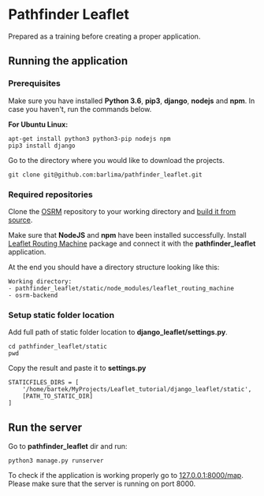 # Pathfinder Leaflet

Prepared as a training before creating a proper application.


## Running the application

### Prerequisites

Make sure you have installed **Python 3.6**, **pip3**, **django**, **nodejs** and **npm**. In case you haven't, run the commands below.

**For Ubuntu Linux:**
```
apt-get install python3 python3-pip nodejs npm
pip3 install django
```

Go to the directory where you would like to download the projects.
```
git clone git@github.com:barlima/pathfinder_leaflet.git
```


### Required repositories

Clone the [OSRM](https://github.com/Project-OSRM/osrm-backend) repository to your working directory and [build it from source](https://github.com/Project-OSRM/osrm-backend#building-from-source).

Make sure that **NodeJS** and **npm** have been installed successfully.
Install [Leaflet Routing Machine](https://github.com/Project-OSRM/osrm-backend#building-from-source) package and connect it with the **pathfinder_leaflet** application.

At the end you should have a directory structure looking like this:
```
Working directory:
- pathfinder_leaflet/static/node_modules/leaflet_routing_machine
- osrm-backend
```


### Setup static folder location

Add full path of static folder location to **django_leaflet/settings.py**.

```shell
cd pathfinder_leaflet/static
pwd
```
Copy the result and paste it to **settings.py**
```
STATICFILES_DIRS = [
    '/home/bartek/MyProjects/Leaflet_tutorial/django_leaflet/static',
    [PATH_TO_STATIC_DIR]
]
```


## Run the server

Go to **pathfinder_leaflet** dir and run:
```shell
python3 manage.py runserver
```

To check if the application is working properly go to [127.0.0.1:8000/map](htto://127.0.0.1:8000/map).
Please make sure that the server is running on port 8000.
